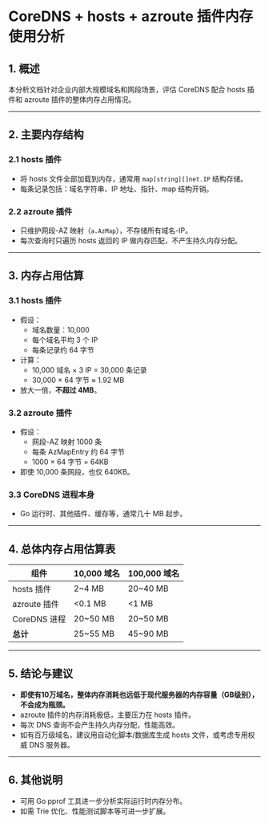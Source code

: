 # CoreDNS + hosts + azroute 插件内存使用分析

## 1. 概述
本分析文档针对企业内部大规模域名和网段场景，评估 CoreDNS 配合 hosts 插件和 azroute 插件的整体内存占用情况。

---

## 2. 主要内存结构

### 2.1 hosts 插件
- 将 hosts 文件全部加载到内存，通常用 `map[string][]net.IP` 结构存储。
- 每条记录包括：域名字符串、IP 地址、指针、map 结构开销。

### 2.2 azroute 插件
- 只维护网段-AZ 映射（`a.AzMap`），不存储所有域名-IP。
- 每次查询时只遍历 hosts 返回的 IP 做内存匹配，不产生持久内存分配。

---

## 3. 内存占用估算

### 3.1 hosts 插件
- 假设：
  - 域名数量：10,000
  - 每个域名平均 3 个 IP
  - 每条记录约 64 字节
- 计算：
  - 10,000 域名 × 3 IP = 30,000 条记录
  - 30,000 × 64 字节 ≈ 1.92 MB
- 放大一倍，**不超过 4MB**。

### 3.2 azroute 插件
- 假设：
  - 网段-AZ 映射 1000 条
  - 每条 AzMapEntry 约 64 字节
  - 1000 × 64 字节 = 64KB
- 即使 10,000 条网段，也仅 640KB。

### 3.3 CoreDNS 进程本身
- Go 运行时、其他插件、缓存等，通常几十 MB 起步。

---

## 4. 总体内存占用估算表

| 组件         | 10,000 域名 | 100,000 域名 |
|--------------|-------------|--------------|
| hosts 插件   | 2~4 MB      | 20~40 MB     |
| azroute 插件 | <0.1 MB     | <1 MB        |
| CoreDNS 进程 | 20~50 MB    | 20~50 MB     |
| **总计**     | 25~55 MB    | 45~90 MB     |

---

## 5. 结论与建议
- **即使有10万域名，整体内存消耗也远低于现代服务器的内存容量（GB级别），不会成为瓶颈。**
- azroute 插件的内存消耗极低，主要压力在 hosts 插件。
- 每次 DNS 查询不会产生持久内存分配，性能高效。
- 如有百万级域名，建议用自动化脚本/数据库生成 hosts 文件，或考虑专用权威 DNS 服务器。

---

## 6. 其他说明
- 可用 Go pprof 工具进一步分析实际运行时内存分布。
- 如需 Trie 优化、性能测试脚本等可进一步扩展。 
